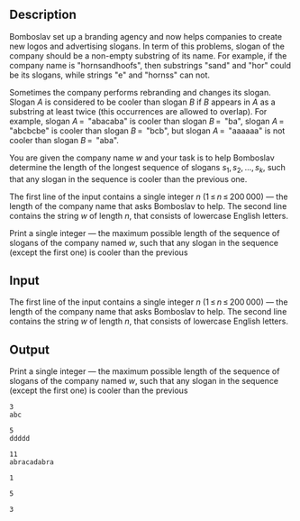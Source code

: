 ## Description

<div><p>Bomboslav set up a branding agency and now helps companies to create new logos and advertising slogans. In term of this problems, <span class="tex-font-style-it">slogan</span> of the company should be a non-empty substring of its name. For example, if the company name is "<span class="tex-font-style-tt">hornsandhoofs</span>", then substrings "<span class="tex-font-style-tt">sand</span>" and "<span class="tex-font-style-tt">hor</span>" could be its slogans, while strings "<span class="tex-font-style-tt">e</span>" and "<span class="tex-font-style-tt">hornss</span>" can not.</p><p>Sometimes the company performs rebranding and changes its slogan. Slogan <span class="tex-span"><i>A</i></span> is considered to be <span class="tex-font-style-it">cooler</span> than slogan <span class="tex-span"><i>B</i></span> if <span class="tex-span"><i>B</i></span> appears in <span class="tex-span"><i>A</i></span> as a substring <span class="tex-font-style-bf">at least twice</span> (this occurrences are allowed to overlap). For example, slogan <span class="tex-span"><i>A</i> = </span> "<span class="tex-font-style-tt">abacaba</span>" is cooler than slogan <span class="tex-span"><i>B</i> = </span> "<span class="tex-font-style-tt">ba</span>", slogan <span class="tex-span"><i>A</i> = </span> "<span class="tex-font-style-tt">abcbcbe</span>" is cooler than slogan <span class="tex-span"><i>B</i> = </span> "<span class="tex-font-style-tt">bcb</span>", but slogan <span class="tex-span"><i>A</i> = </span> "<span class="tex-font-style-tt">aaaaaa</span>" is not cooler than slogan <span class="tex-span"><i>B</i> = </span> "<span class="tex-font-style-tt">aba</span>".</p><p>You are given the company name <span class="tex-span"><i>w</i></span> and your task is to help Bomboslav determine the length of the longest sequence of slogans <span class="tex-span"><i>s</i><sub class="lower-index">1</sub>, <i>s</i><sub class="lower-index">2</sub>, ..., <i>s</i><sub class="lower-index"><i>k</i></sub></span>, such that any slogan in the sequence is cooler than the previous one.</p></div><div class="input-specification"><p>The first line of the input contains a single integer <span class="tex-span"><i>n</i></span> (<span class="tex-span">1 ≤ <i>n</i> ≤ 200 000</span>)&nbsp;— the length of the company name that asks Bomboslav to help. The second line contains the string <span class="tex-span"><i>w</i></span> of length <span class="tex-span"><i>n</i></span>, that consists of lowercase English letters.</p></div><div class="output-specification"><p>Print a single integer&nbsp;— the maximum possible length of the sequence of slogans of the company named <span class="tex-span"><i>w</i></span>, such that any slogan in the sequence (except the first one) is cooler than the previous</p></div>

## Input

<p>The first line of the input contains a single integer <span class="tex-span"><i>n</i></span> (<span class="tex-span">1 ≤ <i>n</i> ≤ 200 000</span>)&nbsp;— the length of the company name that asks Bomboslav to help. The second line contains the string <span class="tex-span"><i>w</i></span> of length <span class="tex-span"><i>n</i></span>, that consists of lowercase English letters.</p>

## Output

<p>Print a single integer&nbsp;— the maximum possible length of the sequence of slogans of the company named <span class="tex-span"><i>w</i></span>, such that any slogan in the sequence (except the first one) is cooler than the previous</p>





```input1
3
abc

```




```input2
5
ddddd

```




```input3
11
abracadabra

```




```output1
1

```




```output2
5

```




```output3
3

```


